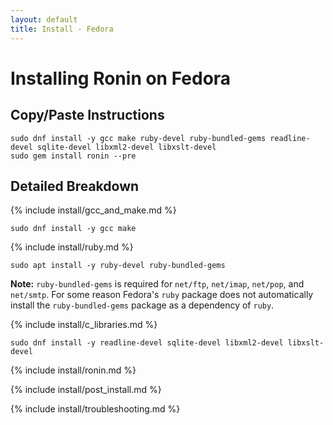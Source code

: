```yaml
---
layout: default
title: Install - Fedora
---
```


# Installing Ronin on Fedora

## Copy/Paste Instructions

```shell
sudo dnf install -y gcc make ruby-devel ruby-bundled-gems readline-devel sqlite-devel libxml2-devel libxslt-devel
sudo gem install ronin --pre
```

## Detailed Breakdown

{% include install/gcc_and_make.md %}

```shell
sudo dnf install -y gcc make
```

{% include install/ruby.md %}

```shell
sudo apt install -y ruby-devel ruby-bundled-gems
```

**Note:** `ruby-bundled-gems` is required for `net/ftp`, `net/imap`, `net/pop`, and `net/smtp`. For some reason Fedora's `ruby` package does not automatically
install the `ruby-bundled-gems` package as a dependency of `ruby`.

{% include install/c_libraries.md %}

```shell
sudo dnf install -y readline-devel sqlite-devel libxml2-devel libxslt-devel
```

{% include install/ronin.md %}

{% include install/post_install.md %}

{% include install/troubleshooting.md %}
